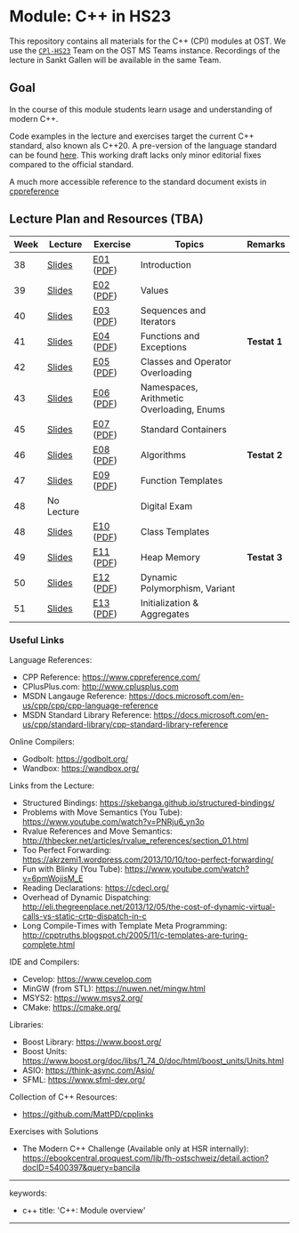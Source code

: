 # Module: C++ in HS23

This repository contains all materials for the C++ (CPl) modules at OST.
We use the [`CPl-HS23`](https://teams.microsoft.com/l/team/19%3aWtnSYHrCoB7jj2s8w92DtRt0C77MizhRjNbuw0ioRGs1%40thread.tacv2/conversations?groupId=fb519984-3a6b-4441-9cbd-74a69636d5c8&tenantId=a6e70fa3-1c7a-4aa2-a25e-836eea52ca22) Team on the OST MS Teams instance.
Recordings of the lecture in Sankt Gallen will be available in the same Team.

## Goal

In the course of this module students learn usage and understanding of modern C++.

Code examples in the lecture and exercises target the current C++ standard, also known als C++20.
A pre-version of the language standard can be found [here](https://isocpp.org/files/papers/N4860.pdf).
This working draft lacks only minor editorial fixes compared to the official standard.

A much more accessible reference to the standard document exists in [cppreference]( https://en.cppreference.com/w/)

## Lecture Plan and Resources (TBA)

| Week | Lecture          | Exercise                                                                       | Topics                                    | Remarks        |
|------|------------------|--------------------------------------------------------------------------------|-------------------------------------------|----------------|
| 38   | [Slides](week01) | [E01](week01/README.md) ([PDF](http://cxx.pages.gitlab.ost.ch/cpl/week01.pdf)) | Introduction                              |                |
| 39   | [Slides](week02) | [E02](week02/README.md) ([PDF](http://cxx.pages.gitlab.ost.ch/cpl/week02.pdf)) | Values                                    |                |
| 40   | [Slides](week03) | [E03](week03/README.md) ([PDF](http://cxx.pages.gitlab.ost.ch/cpl/week03.pdf)) | Sequences and Iterators                   |                |
| 41   | [Slides](week04) | [E04](week04/README.md) ([PDF](http://cxx.pages.gitlab.ost.ch/cpl/week04.pdf)) | Functions and Exceptions                  | **Testat 1**   |
| 42   | [Slides](week05) | [E05](week05/README.md) ([PDF](http://cxx.pages.gitlab.ost.ch/cpl/week05.pdf)) | Classes and Operator Overloading          |                |
| 43   | [Slides](week06) | [E06](week06/README.md) ([PDF](http://cxx.pages.gitlab.ost.ch/cpl/week06.pdf)) | Namespaces, Arithmetic Overloading, Enums |                |
| 45   | [Slides](week07) | [E07](week07/README.md) ([PDF](http://cxx.pages.gitlab.ost.ch/cpl/week07.pdf)) | Standard Containers                       |                |
| 46   | [Slides](week08) | [E08](week08/README.md) ([PDF](http://cxx.pages.gitlab.ost.ch/cpl/week08.pdf)) | Algorithms                                | **Testat 2**   |
| 47   | [Slides](week09) | [E09](week09/README.md) ([PDF](http://cxx.pages.gitlab.ost.ch/cpl/week09.pdf)) | Function Templates                        |                |
| 48   | No Lecture       |                                                                                | Digital Exam                              |                |
| 48   | [Slides](week10) | [E10](week10/README.md) ([PDF](http://cxx.pages.gitlab.ost.ch/cpl/week10.pdf)) | Class Templates                           |                |
| 49   | [Slides](week11) | [E11](week11/README.md) ([PDF](http://cxx.pages.gitlab.ost.ch/cpl/week11.pdf)) | Heap Memory                               | **Testat 3**   |
| 50   | [Slides](week12) | [E12](week12/README.md) ([PDF](http://cxx.pages.gitlab.ost.ch/cpl/week12.pdf)) | Dynamic Polymorphism, Variant             |                |
| 51   | [Slides](week13) | [E13](week13/README.md) ([PDF](http://cxx.pages.gitlab.ost.ch/cpl/week13.pdf)) | Initialization & Aggregates               |                |

### Useful Links

Language References:
- CPP Reference: https://www.cppreference.com/
- CPlusPlus.com: http://www.cplusplus.com
- MSDN Langauge Reference: https://docs.microsoft.com/en-us/cpp/cpp/cpp-language-reference
- MSDN Standard Library Reference: https://docs.microsoft.com/en-us/cpp/standard-library/cpp-standard-library-reference

Online Compilers:
- Godbolt: https://godbolt.org/
- Wandbox: https://wandbox.org/

Links from the Lecture:
- Structured Bindings: https://skebanga.github.io/structured-bindings/
- Problems with Move Semantics (You Tube): https://www.youtube.com/watch?v=PNRju6_yn3o
- Rvalue References and Move Semantics: http://thbecker.net/articles/rvalue_references/section_01.html
- Too Perfect Forwarding: https://akrzemi1.wordpress.com/2013/10/10/too-perfect-forwarding/
- Fun with Blinky (You Tube): https://www.youtube.com/watch?v=6pmWojisM_E
- Reading Declarations: https://cdecl.org/
- Overhead of Dynamic Dispatching: http://eli.thegreenplace.net/2013/12/05/the-cost-of-dynamic-virtual-calls-vs-static-crtp-dispatch-in-c
- Long Compile-Times with Template Meta Programming: http://cpptruths.blogspot.ch/2005/11/c-templates-are-turing-complete.html

IDE and Compilers:
- Cevelop: https://www.cevelop.com
- MinGW (from STL): https://nuwen.net/mingw.html
- MSYS2: https://www.msys2.org/
- CMake: https://cmake.org/

Libraries:
- Boost Library: https://www.boost.org/
- Boost Units: https://www.boost.org/doc/libs/1_74_0/doc/html/boost_units/Units.html
- ASIO: https://think-async.com/Asio/ 
- SFML: https://www.sfml-dev.org/

Collection of C++ Resources:
- https://github.com/MattPD/cpplinks

Exercises with Solutions
- The Modern C++ Challenge (Available only at HSR internally): https://ebookcentral.proquest.com/lib/fh-ostschweiz/detail.action?docID=5400397&query=bancila

---
keywords:
- c++
title: 'C++: Module overview'
---

